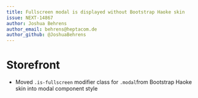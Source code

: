```yaml
---
title: Fullscreen modal is displayed without Bootstrap Haoke skin
issue: NEXT-14867
author: Joshua Behrens
author_email: behrens@heptacom.de
author_github: @JoshuaBehrens
---
```

# Storefront
* Moved `.is-fullscreen` modifier class for `.modal`from Bootstrap Haoke skin into modal component style
